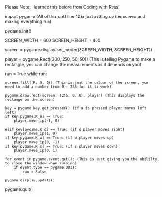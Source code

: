 Please Note: I learned this before from Coding with Russ!

import pygame (All of this until line 12 is just setting up the screen and making everything run)

pygame.init()

SCREEN_WIDTH = 600
SCREEN_HEIGHT = 400

screen = pygame.display.set_mode((SCREEN_WIDTH, SCREEN_HEIGHT))

player = pygame.Rect((300, 250, 50, 50)) (This is telling Pygame to make a rectangle, you can change the measurements as it depends on you)

run = True
while run:

    screen.fill((R, G, B)) (This is just the colour of the screen, you need to add a number from 0 - 255 for it to work)

    pygame.draw.rect(screen, (255, 0, 0), player) (This displays the rectange on the screen)
        
    key = pygame.key.get_pressed() (if a is pressed player moves left left)
    if key[pygame.K_a] == True:
        player.move_ip(-1, 0)
        
    elif key[pygame.K_d] == True: (if d player moves right)
        player.move_ip(1, 0) 
    if key[pygame.K_w] == True: (if w player moves up)
        player.move_ip(0, -1)
    if key[pygame.K_s] == True: (if s player moves down)
        player.move_ip(0, 1)

    for event in pygame.event.get(): (This is just giving you the abililty to close the window when running)
        if event.type == pygame.QUIT:
            run = False

    pygame.display.update()

pygame.quit()
